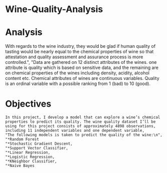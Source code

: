 # Wine-Quality-Analysis

# Analysis
With regards to the wine industry, they would be glad if human quality of tasting would be nearly equal to the chemical properties of wine so that attestation and quality assessment and assurance process is more controlled.",
    "Data are gathered on 12 distinct attributes of the wines. one attribute is quality which is based on sensitive data, and the remaining are on chemical properties of the wines including density, acidity, alcohol content etc. Chemical attributes of wines are continuous variables. Quality is an ordinal variable with a possible ranking from 1 (bad) to 10 (good).
    
# Objectives    
    In this project, I develop a model that can explore a wine’s chemical properties to predict its quality. The wine quality dataset I’ll be using for this project consists of approximately 4898 observations, including 11 independent variables and one dependent variable,
    "The following models is taken to predict the quality of the wine:\n",
    "*Random Forest
    "*Stochastic Gradient Descent,
    "*Support Vector Classifier,
    "*Linear Regression,
    "*Logistic Regression,
    "*KNeighbor Classifier,
    "*Naive Bayes
